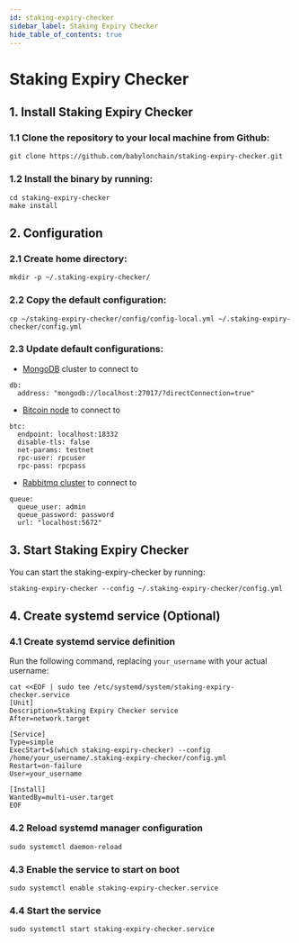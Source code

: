 ```yaml
---
id: staking-expiry-checker
sidebar_label: Staking Expiry Checker
hide_table_of_contents: true
---
```

# Staking Expiry Checker

## 1. Install Staking Expiry Checker

### 1.1 Clone the repository to your local machine from Github:

```
git clone https://github.com/babylonchain/staking-expiry-checker.git
```

### 1.2 Install the binary by running:

```
cd staking-expiry-checker
make install
```

## 2. Configuration

### 2.1 Create home directory:

```
mkdir -p ~/.staking-expiry-checker/
```

### 2.2 Copy the default configuration:

```
cp ~/staking-expiry-checker/config/config-local.yml ~/.staking-expiry-checker/config.yml
```

### 2.3 Update default configurations:

- [MongoDB](../infra/mongodb.md) cluster to connect to

```
db:
  address: "mongodb://localhost:27017/?directConnection=true"
```

- [Bitcoin node](../infra/bitcoind.md) to connect to

```
btc:
  endpoint: localhost:18332
  disable-tls: false
  net-params: testnet
  rpc-user: rpcuser
  rpc-pass: rpcpass
```

- [Rabbitmq cluster](../infra/rabbitmq.md) to connect to

```
queue:
  queue_user: admin
  queue_password: password
  url: "localhost:5672"
```


## 3. Start Staking Expiry Checker

You can start the staking-expiry-checker by running:

```
staking-expiry-checker --config ~/.staking-expiry-checker/config.yml
```

## 4. Create systemd service (Optional)

### 4.1 Create systemd service definition

Run the following command, replacing `your_username` with your actual username:

```
cat <<EOF | sudo tee /etc/systemd/system/staking-expiry-checker.service
[Unit]
Description=Staking Expiry Checker service
After=network.target

[Service]
Type=simple
ExecStart=$(which staking-expiry-checker) --config /home/your_username/.staking-expiry-checker/config.yml
Restart=on-failure
User=your_username

[Install]
WantedBy=multi-user.target
EOF
```

### 4.2 Reload systemd manager configuration

```
sudo systemctl daemon-reload
```

### 4.3 Enable the service to start on boot

```
sudo systemctl enable staking-expiry-checker.service
```

### 4.4 Start the service

```
sudo systemctl start staking-expiry-checker.service
```
